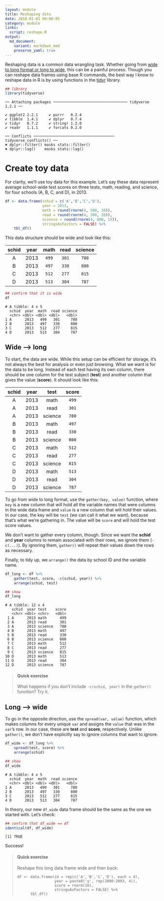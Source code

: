 ```yaml
---
layout: module
title: Reshaping data
date: 2018-01-01 00:00:05
category: module
links:
  script: reshape.R
output:
  md_document:
    variant: markdown_mmd
    preserve_yaml: true
---
```


Reshaping data is a common data wrangling task. Whether going from [wide
to long format or long to
wide](https://en.wikipedia.org/wiki/Wide_and_narrow_data), this can be a
painful process. Though you can reshape data frames using base R
commands, the best way I know to reshape data in R is by using functions
in the [tidyr](http://tidyr.tidyverse.org) library.

``` r
## library
library(tidyverse)
```

    ── Attaching packages ────────────────────────────────── tidyverse 1.2.1 ──

    ✔ ggplot2 2.2.1     ✔ purrr   0.2.4
    ✔ tibble  1.4.1     ✔ dplyr   0.7.4
    ✔ tidyr   0.7.2     ✔ stringr 1.2.0
    ✔ readr   1.1.1     ✔ forcats 0.2.0

    ── Conflicts ───────────────────────────────────── tidyverse_conflicts() ──
    ✖ dplyr::filter() masks stats::filter()
    ✖ dplyr::lag()    masks stats::lag()

Create toy data
===============

For clarity, we’ll use toy data for this example. Let’s say these data
represent average school-wide test scores on three tests, math, reading,
and science, for four schools (A, B, C, and D), in 2013.

``` r
df <- data.frame(schid = c('A','B','C','D'),
                 year = 2013,
                 math = round(rnorm(4, 500, 10)),
                 read = round(rnorm(4, 300, 20)),
                 science = round(rnorm(4, 800, 15)),
                 stringsAsFactors = FALSE) %>%
    tbl_df()
```

This data structure should be wide and look like this:

| schid | year |  math |  read | science |
|:-----:|:----:|:-----:|:-----:|:-------:|
|   A   | 2013 | `499` | `301` |  `780`  |
|   B   | 2013 | `497` | `330` |  `800`  |
|   C   | 2013 | `512` | `277` |  `815`  |
|   D   | 2013 | `513` | `304` |  `787`  |

``` r
## confirm that it is wide
df
```

    # A tibble: 4 x 5
      schid  year  math  read science
      <chr> <dbl> <dbl> <dbl>   <dbl>
    1 A      2013   499   301     780
    2 B      2013   497   330     800
    3 C      2013   512   277     815
    4 D      2013   513   304     787

Wide –\> long
-------------

To start, the data are wide. While this setup can be efficient for
storage, it’s not always the best for analysis or even just browsing.
What we want is for the data to be long. Instead of each test having its
own column, there should be one column for the test subject (**test**)
and another column that gives the value (**score**). It should look like
this:

| schid | year |   test  | score |
|:-----:|:----:|:-------:|:-----:|
|   A   | 2013 |   math  | `499` |
|   A   | 2013 |   read  | `301` |
|   A   | 2013 | science | `780` |
|   B   | 2013 |   math  | `497` |
|   B   | 2013 |   read  | `330` |
|   B   | 2013 | science | `800` |
|   C   | 2013 |   math  | `512` |
|   C   | 2013 |   read  | `277` |
|   C   | 2013 | science | `815` |
|   D   | 2013 |   math  | `513` |
|   D   | 2013 |   read  | `304` |
|   D   | 2013 | science | `787` |

To go from wide to long format, use the `gather(key, value)` function,
where `key` is a new column that will hold all the variable names that
were columns in the wide data frame and `value` is a new column that
will hold their values. In our case, the key will be `test` (we can call
it what we want), because that’s what we’re gathering in. The value will
be `score` and will hold the test score values.

We don’t want to gather every column, though. Since we want the
**schid** and **year** columns to remain associated with their rows, we
ignore them (`-c(...)`). By ignoring them, `gather()` will repeat their
values down the rows as necessary.

Finally, to tidy up, we `arrange()` the data by school ID and the
variable name.

``` r
df_long <- df %>%
    gather(test, score, -c(schid, year)) %>%
    arrange(schid, test)

## show
df_long
```

    # A tibble: 12 x 4
       schid  year test    score
       <chr> <dbl> <chr>   <dbl>
     1 A      2013 math      499
     2 A      2013 read      301
     3 A      2013 science   780
     4 B      2013 math      497
     5 B      2013 read      330
     6 B      2013 science   800
     7 C      2013 math      512
     8 C      2013 read      277
     9 C      2013 science   815
    10 D      2013 math      513
    11 D      2013 read      304
    12 D      2013 science   787

> #### Quick exercise
>
> What happens if you don’t include `-c(schid, year)` in the `gather()`
> function? Try it.

Long –\> wide
-------------

To go in the opposite direction, use the `spread(var, value)` function,
which makes columns for every unique `var` and assigns the `value` that
was in the `var`’s row. In our case, these are **test** and **score**,
respectively. Unlike `gather()`, we don’t have explicitly say to ignore
columns that want to ignore.

``` r
df_wide <- df_long %>%
    spread(test, score) %>%
    arrange(schid)

## show
df_wide
```

    # A tibble: 4 x 5
      schid  year  math  read science
      <chr> <dbl> <dbl> <dbl>   <dbl>
    1 A      2013   499   301     780
    2 B      2013   497   330     800
    3 C      2013   512   277     815
    4 D      2013   513   304     787

In theory, our new `df_wide` data frame should be the same as the one we
started with. Let’s check:

``` r
## confirm that df_wide == df
identical(df, df_wide)
```

    [1] TRUE

Success!

> #### Quick exercise
>
> Reshape this long data frame wide and then back:
>
>     df <- data.frame(id = rep(c('A','B','C','D'), each = 4),
>                      year = paste0('y', rep(2000:2003, 4)),
>                      score = rnorm(16),
>                      stringsAsFactors = FALSE) %>%
>           tbl_df()
